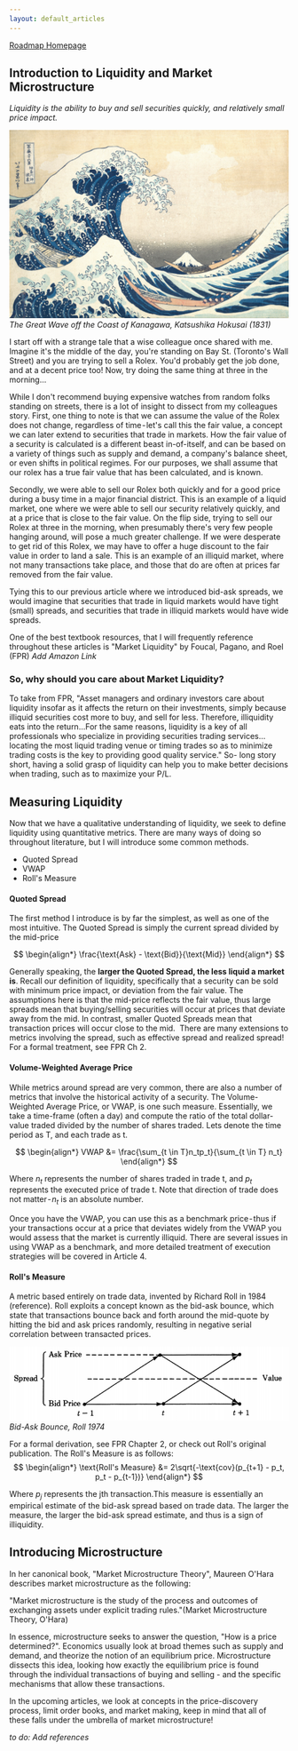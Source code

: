 ```yaml
---
layout: default_articles
---
```

[Roadmap Homepage](../articles_index.md)

## Introduction to Liquidity and Market Microstructure 
*Liquidity is the ability to buy and sell securities quickly, and relatively small price impact.*

![wave](wave.jpg)
*The Great Wave off the Coast of Kanagawa, Katsushika Hokusai (1831)*


I start off with a strange tale that a wise colleague once shared with me. 
Imagine it's the middle of the day, you're standing on Bay St. (Toronto's Wall Street) and you are trying to sell a Rolex. You'd probably get the job done, and at a decent price too! Now, try doing the same thing at three in the morning...

While I don't recommend buying expensive watches from random folks standing on streets, there is a lot of insight to dissect from my colleagues story. First, one thing to note is that we can assume the value of the Rolex does not change, regardless of time - let's call this the fair value, a concept we can later extend to securities that trade in markets. How the fair value of a security is calculated is a different beast in-of-itself, and can be based on a variety of things such as supply and demand, a company's balance sheet, or even shifts in political regimes. For our purposes, we shall assume that our rolex has a true fair value that has been calculated, and is known. 

Secondly, we were able to sell our Rolex both quickly and for a good price during a busy time in a major financial district. This is an example of a liquid market, one where we were able to sell our security relatively quickly, and at a price that is close to the fair value. On the flip side, trying to sell our Rolex at three in the morning, when presumably there's very few people hanging around, will pose a much greater challenge. If we were desperate to get rid of this Rolex, we may have to offer a huge discount to the fair value in order to land a sale. This is an example of an illiquid market, where not many transactions take place, and those that do are often at prices far removed from the fair value.

Tying this to our previous article where we introduced bid-ask spreads, we would imagine that securities that trade in liquid markets would have tight (small) spreads, and securities that trade in illiquid markets would have wide spreads. 

One of the best textbook resources, that I will frequently reference throughout these articles is "Market Liquidity" by Foucal, Pagano, and Roel (FPR) *Add Amazon Link*

### So, why should you care about Market Liquidity? 

To take from FPR, 
        "Asset managers and ordinary investors care about liquidity insofar as it affects the return on their investments, simply because illiquid securities cost more to buy, and sell for less. Therefore, illiquidity eats into the return…For the same reasons, liquidity is a key of all professionals who specialize in providing securities trading services…locating the most liquid trading venue or timing trades so as to minimize trading costs is the key to providing good quality service." 
So- long story short, having a solid grasp of liquidity can help you to make better decisions when trading, such as to maximize your P/L. 



## Measuring Liquidity

Now that we have a qualitative understanding of liquidity, we seek to define liquidity using quantitative metrics. There are many ways of doing so throughout literature, but I will introduce some common methods.

- Quoted Spread
- VWAP
- Roll's Measure 

#### Quoted Spread
The first method I introduce is by far the simplest, as well as one of the most intuitive. The Quoted Spread is simply the current spread divided by the mid-price

$$
\begin{align*}
\frac{\text{Ask} - \text{Bid}}{\text{Mid}}
\end{align*}
$$

Generally speaking, the **larger the Quoted Spread, the less liquid a market is**. Recall our definition of liquidity, specifically that a security can be sold with minimum price impact, or deviation from the fair value. The assumptions here is that the mid-price reflects the fair value, thus large spreads mean that buying/selling securities will occur at prices that deviate away from the mid. In contrast, smaller Quoted Spreads mean that transaction prices will occur close to the mid. 
There are many extensions to metrics involving the spread, such as effective spread and realized spread! For a formal treatment, see FPR Ch 2. 

#### Volume-Weighted Average Price 
While metrics around spread are very common, there are also a number of metrics that involve the historical activity of a security. The Volume-Weighted Average Price, or VWAP, is one such measure. Essentially, we take a time-frame (often a day) and compute the ratio of the total dollar-value traded divided by the number of shares traded. Lets denote the time period as T, and each trade as t. 

$$
\begin{align*}
VWAP &= \frac{\sum_{t \in T}n_tp_t}{\sum_{t \in T} n_t}
\end{align*}
$$


Where $n_t$ represents the number of shares traded in trade t, and $p_t$ represents the executed price of trade t. Note that direction of trade does not matter - $n_t$ is an absolute number. 

Once you have the VWAP, you can use this as a benchmark price - thus if your transactions occur at a price that deviates widely from the VWAP you would assess that the market is currently illiquid. There are several issues in using VWAP as a benchmark, and more detailed treatment of execution strategies will be covered in Article 4. 

#### Roll's Measure

A metric based entirely on trade data, invented by Richard Roll in 1984 (reference). Roll exploits a concept known as the bid-ask bounce, which state that transactions bounce back and forth around the mid-quote by hitting the bid and ask prices randomly, resulting in negative serial correlation between transacted prices.

![Bid-Ask Bounce](bid_ask_bounce.png)
*Bid-Ask Bounce, Roll 1974*

For a formal derivation, see FPR Chapter 2, or check out Roll's original publication. The Roll's Measure is as follows:
$$
\begin{align*}
\text{Roll's Measure} &= 2\sqrt{-\text{cov}(p_{t+1} - p_t, p_t - p_{t-1})}
\end{align*}
$$

Where $p_j$ represents the jth transaction.This measure is essentially an empirical estimate of the bid-ask spread based on trade data. The larger the measure, the larger the bid-ask spread estimate, and thus is a sign of illiquidity. 


## Introducing Microstructure

In her canonical book, "Market Microstructure Theory", Maureen O'Hara describes market microstructure as the following:

 "Market microstructure is the study of the process and outcomes of exchanging assets under explicit trading rules."(Market Microstructure Theory, O'Hara) 

In essence, microstructure seeks to answer the question, "How is a price determined?". Economics usually look at broad themes such as supply and demand, and theorize the notion of an equilibrium price. Microstructure dissects this idea, looking how exactly the equilibrium price is found through the individual transactions of buying and selling - and the specific mechanisms that allow these transactions. 

In the upcoming articles, we look at concepts in the price-discovery process, limit order books, and market making, keep in mind that all of these falls under the umbrella of market microstructure! 

*to do: Add references*